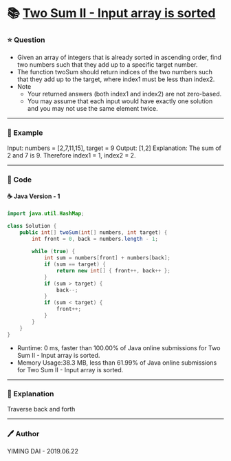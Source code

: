 # :books: [Two Sum II - Input array is sorted](https://leetcode.com/problems/two-sum-ii-input-array-is-sorted/)

### :star: Question

- Given an array of integers that is already sorted in ascending order, find two numbers such that they add up to a specific target number.
- The function twoSum should return indices of the two numbers such that they add up to the target, where index1 must be less than index2.
- Note
    - Your returned answers (both index1 and index2) are not zero-based.
    - You may assume that each input would have exactly one solution and you may not use the same element twice.

---

### :car: Example

Input: numbers = [2,7,11,15], target = 9
Output: [1,2]
Explanation: The sum of 2 and 7 is 9. Therefore index1 = 1, index2 = 2.

---

### :hammer: Code

#### :coffee: Java Version - 1

```java
import java.util.HashMap;

class Solution {
    public int[] twoSum(int[] numbers, int target) {
        int front = 0, back = numbers.length - 1;
        
        while (true) {
            int sum = numbers[front] + numbers[back];
            if (sum == target) {
                return new int[] { front++, back++ };
            }
            if (sum > target) {
                back--;
            }
            if (sum < target) {
                front++;
            }
        }
    }
}
```

- Runtime: 0 ms, faster than 100.00% of Java online submissions for Two Sum II - Input array is sorted.
- Memory Usage:38.3 MB, less than 61.99% of Java online submissions for Two Sum
II - Input array is sorted.

---

### :pencil: Explanation

Traverse back and forth

---

### :pen: Author

YIMING DAI - 2019.06.22
